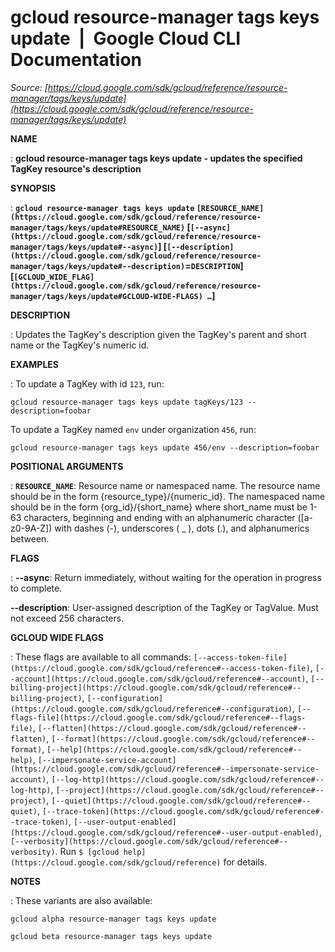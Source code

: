 # gcloud resource-manager tags keys update  |  Google Cloud CLI Documentation

*Source: [https://cloud.google.com/sdk/gcloud/reference/resource-manager/tags/keys/update](https://cloud.google.com/sdk/gcloud/reference/resource-manager/tags/keys/update)*

**NAME**

: **gcloud resource-manager tags keys update - updates the specified TagKey resource's description**

**SYNOPSIS**

: **`gcloud resource-manager tags keys update` `[RESOURCE_NAME](https://cloud.google.com/sdk/gcloud/reference/resource-manager/tags/keys/update#RESOURCE_NAME)` [`[--async](https://cloud.google.com/sdk/gcloud/reference/resource-manager/tags/keys/update#--async)`] [`[--description](https://cloud.google.com/sdk/gcloud/reference/resource-manager/tags/keys/update#--description)`=`DESCRIPTION`] [`[GCLOUD_WIDE_FLAG](https://cloud.google.com/sdk/gcloud/reference/resource-manager/tags/keys/update#GCLOUD-WIDE-FLAGS) …`]**

**DESCRIPTION**

: Updates the TagKey's description given the TagKey's parent and short name or the
TagKey's numeric id.

**EXAMPLES**

: To update a TagKey with id ``123``, run:

```
gcloud resource-manager tags keys update tagKeys/123 --description=foobar
```

To update a TagKey named ``env`` under
organization ``456``, run:

```
gcloud resource-manager tags keys update 456/env --description=foobar
```

**POSITIONAL ARGUMENTS**

: **`RESOURCE_NAME`**:
Resource name or namespaced name. The resource name should be in the form
{resource_type}/{numeric_id}. The namespaced name should be in the form
{org_id}/{short_name} where short_name must be 1-63 characters, beginning and
ending with an alphanumeric character ([a-z0-9A-Z]) with dashes (-), underscores
( _ ), dots (.), and alphanumerics between.

**FLAGS**

: **--async**:
Return immediately, without waiting for the operation in progress to complete.

**--description**:
User-assigned description of the TagKey or TagValue. Must not exceed 256
characters.

**GCLOUD WIDE FLAGS**

: These flags are available to all commands: `[--access-token-file](https://cloud.google.com/sdk/gcloud/reference#--access-token-file)`,
`[--account](https://cloud.google.com/sdk/gcloud/reference#--account)`, `[--billing-project](https://cloud.google.com/sdk/gcloud/reference#--billing-project)`,
`[--configuration](https://cloud.google.com/sdk/gcloud/reference#--configuration)`,
`[--flags-file](https://cloud.google.com/sdk/gcloud/reference#--flags-file)`,
`[--flatten](https://cloud.google.com/sdk/gcloud/reference#--flatten)`, `[--format](https://cloud.google.com/sdk/gcloud/reference#--format)`, `[--help](https://cloud.google.com/sdk/gcloud/reference#--help)`, `[--impersonate-service-account](https://cloud.google.com/sdk/gcloud/reference#--impersonate-service-account)`,
`[--log-http](https://cloud.google.com/sdk/gcloud/reference#--log-http)`,
`[--project](https://cloud.google.com/sdk/gcloud/reference#--project)`, `[--quiet](https://cloud.google.com/sdk/gcloud/reference#--quiet)`, `[--trace-token](https://cloud.google.com/sdk/gcloud/reference#--trace-token)`, `[--user-output-enabled](https://cloud.google.com/sdk/gcloud/reference#--user-output-enabled)`,
`[--verbosity](https://cloud.google.com/sdk/gcloud/reference#--verbosity)`.
Run `$ [gcloud help](https://cloud.google.com/sdk/gcloud/reference)` for details.

**NOTES**

: These variants are also available:

```
gcloud alpha resource-manager tags keys update
```

```
gcloud beta resource-manager tags keys update
```
